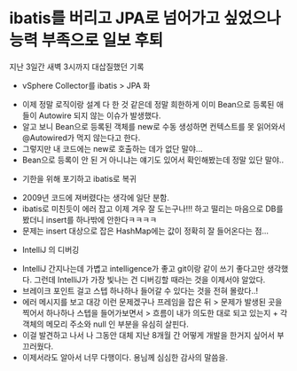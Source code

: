 # ibatis를 버리고 JPA로 넘어가고 싶었으나 능력 부족으로 일보 후퇴
지난 3일간 새벽 3시까지 대삽질했던 기록
* vSphere Collector를 ibatis > JPA 화
 - 이제 정말 로직이랑 설계 다 한 것 같은데 정말 희한하게 이미 Bean으로 등록된 애들이 Autowire 되지 않는 이슈가 발생했다.
 - 알고 보니 Bean으로 등록된 객체를 new로 수동 생성하면 컨텍스트를 못 읽어와서 @Autowired가 먹지 않는다고 한다.
 - 그렇지만 내 코드에는 new로 호출하는 데가 없단 말야...
 - Bean으로 등록이 안 된 거 아니냐는 얘기도 있어서 확인해봤는데 정말 있단 말야..

* 기한을 위해 포기하고 ibatis로 복귀
 - 2009년 코드에 져버렸다는 생각에 일단 분함.
 - ibatis로 미친듯이 에러 잡고 이제 겨우 잘 도는구나!!! 하고 떨리는 마음으로 DB를 봤더니 insert를 하나밖에 안한다ㅋㅋㅋㅋ
 - 문제는 insert 대상으로 잡은 HashMap에는 값이 정확히 잘 들어온다는 점...

* IntelliJ 의 디버깅
 - IntelliJ 간지나는데 가볍고 intelligence가 좋고 git이랑 같이 쓰기 좋다고만 생각했다. 그런데 IntelliJ가 가장 빛나는 건 디버깅할 때라는 것을 이제서야 알았다.
 - 브레이크 포인트 걸고 스텝 하나하나 들어갈 수 있다는 것을 전혀 몰랐다..!
 - 에러 메시지를 보고 대강 이런 문제겠구나 프레임을 잡은 뒤 > 문제가 발생된 곳을 찍어서 하나하나 스텝을 들어가보면서 > 흐름이 내가 의도한 대로 되고 있는지 + 각 객체의 메모리 주소와 null 인 부분을 유심히 살핀다.
 - 이걸 발견하고 나서 나 그동안 대체 지난 8개월 간 어떻게 개발을 한거지 싶어서 부끄러웠다.
 - 이제서라도 알아서 너무 다행이다. 용님께 심심한 감사의 말씀을.
